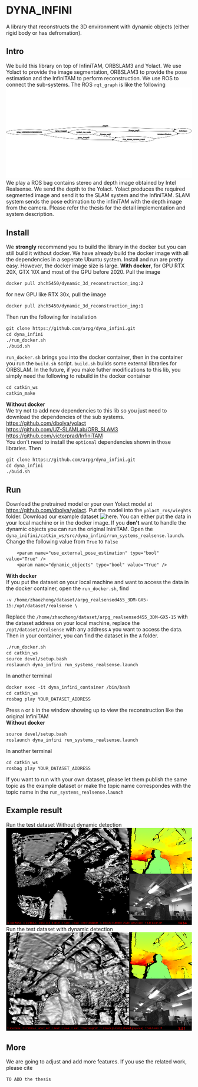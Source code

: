 # DYNA_INFINI
A library that reconstructs the 3D environment with dynamic objects (either rigid body or has defromation).

## Intro
We build this library on top of InfiniTAM, ORBSLAM3 and Yolact. We use Yolact to provide the image segmentation, ORBSLAM3 to provide the pose estimation and the InfiniTAM to perform reconstruction. We use ROS to connect the sub-systems. The ROS `rqt_graph` is like the following  
![ROS rqt_graph](example_image/rqt_graph.png)  
We play a ROS bag contains stereo and depth image obtained by Intel Realsense. We send the depth to the Yolact. Yolact produces the required segmented image and send it to the SLAM system and the InfiniTAM. SLAM system sends the pose edtimation to the infiniTAM with the depth image from the camera. Please refer the thesis for the detail implementation and system description.

## Install
We **strongly** recommend you to build the library in the docker but you can still build it without docker. We have already build the docker image with all the dependencies in a seperate Ubuntu system. Install and run are pretty easy. However, the docker image size is large. 
**With docker**, for GPU RTX 20X, GTX 10X and most of the GPU before 2020. Pull the image
```
docker pull zhch5450/dynamic_3d_reconstruction_img:2
```
for new GPU like RTX 30x, pull the image
```
docker pull zhch5450/dynamic_3d_reconstruction_img:1
```
Then run the following for installation
```
git clone https://github.com/arpg/dyna_infini.git
cd dyna_infini
./run_docker.sh
./buid.sh
```
`run_docker.sh` brings you into the docker container, then in the container you run the `build.sh` script. `build.sh` builds some external libraries for ORBSLAM. In the future, if you make futher modifications to this lib, you simply need the following to rebuild in the docker container
```
cd catkin_ws
catkin_make
```
**Without docker**  
We try not to add new dependencies to this lib so you just need to download the dependencies of the sub systems.
https://github.com/dbolya/yolact  
https://github.com/UZ-SLAMLab/ORB_SLAM3  
https://github.com/victorprad/InfiniTAM  
You don't need to install the `optional` dependencies shown in those libraries. Then  
```
git clone https://github.com/arpg/dyna_infini.git
cd dyna_infini
./buid.sh
```
## Run
Download the pretrained model or your own Yolact model at https://github.com/dbolya/yolact. Put the model into the `yolact_ros/wieghts` folder.
Download our example dataset ![here](https://drive.google.com/drive/folders/10FR_YndD6qXpdoKAvsAqOO6PvU_Ets22?usp=sharing). You can either put the data in your local machine or in the docker image. 
If you **don't** want to handle the dynamic objects you can run the original IniniTAM. Open the `dyna_inifini/catkin_ws/src/dyna_infini/run_systems_realsense.launch`. Change the following value from `True` to `False`
```
    <param name="use_external_pose_estimation" type="bool" value="True" />
    <param name="dynamic_objects" type="bool" value="True" />
```
**With docker**  
If you put the dataset on your local machine and want to access the data in the docker container, open the `run_docker.sh`, find
```
-v /home/zhaozhong/dataset/arpg_realsensed455_3DM-GX5-15:/opt/dataset/realsense \
```
Replace the `/home/zhaozhong/dataset/arpg_realsensed455_3DM-GX5-15` with the dataset address on your local machine, replace the `/opt/dataset/realsense` with any address `A` you want to access the data. Then in your container, you can find the dataset in the `A` folder.  
```
./run_docker.sh
cd catkin_ws
source devel/setup.bash
roslaunch dyna_infini run_systems_realsense.launch
```
In another terminal
```
docker exec -it dyna_infini_container /bin/bash
cd catkin_ws
rosbag play YOUR_DATASET_ADDRESS
```
Press `n` or `b` in the window showing up to view the reconstruction like the original InfiniTAM  
**Without docker**
```
source devel/setup.bash
roslaunch dyna_infini run_systems_realsense.launch
```
In another terminal
```
cd catkin_ws
rosbag play YOUR_DATASET_ADDRESS
```
If you want to run with your own dataset, please let them publish the same topic as the example dataset or make the topic name correspondes with the topic name in the `run_systems_realsense.launch`  

## Example result
Run the test dataset Without dynamic detection
![No Dynamic Detection](example_image/bad2.png)  
Run the test dataset with dynamic detection  
![Dynamic detectin](example_image/good2.png)

## More
We are going to adjust and add more features. If you use the related work, please cite
```
TO ADD the thesis
```




